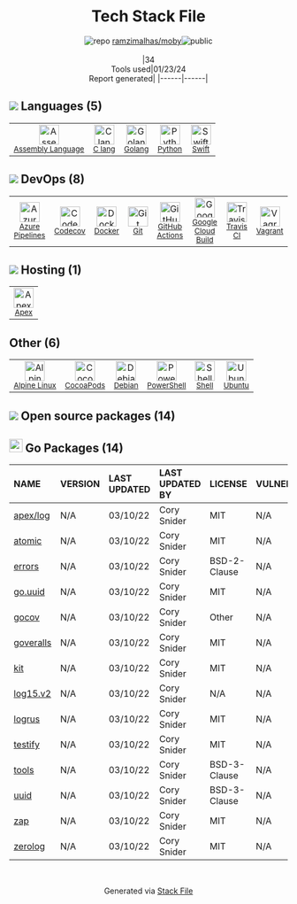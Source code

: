 <!--
&lt;--- Readme.md Snippet without images Start ---&gt;
## Tech Stack
ramzimalhas/moby is built on the following main stack:

- [Vagrant](http://www.vagrantup.com/) – Virtual Machine Management
- [Python](https://www.python.org) – Languages
- [Golang](http://golang.org/) – Languages
- [Swift](https://developer.apple.com/swift/) – Languages
- [C lang](http://en.wikipedia.org/wiki/C_(programming_language)) – Languages
- [Debian](https://www.debian.org/) – Operating Systems
- [Codecov](https://codecov.io/) – Code Coverage
- [Ubuntu](http://www.ubuntu.com/) – Operating Systems
- [PowerShell](https://docs.microsoft.com/en-us/powershell/) – Shells
- [Apex](https://github.com/apex/apex) – Serverless / Task Processing
- [Shell](https://en.wikipedia.org/wiki/Shell_script) – Shells
- [Assembly Language](https://en.wikipedia.org/wiki/Assembly_language) – Languages
- [Alpine Linux](https://www.alpinelinux.org/) – Operating Systems
- [Google Cloud Build](https://cloud.google.com/cloud-build) – Continuous Deployment
- [Azure Pipelines](https://azure.microsoft.com/ko-kr/services/devops/pipelines/) – Continuous Integration
- [GitHub Actions](https://github.com/features/actions) – Continuous Integration
- [Docker](https://www.docker.com/) – Virtual Machine Platforms & Containers
- [Travis CI](http://travis-ci.com/) – Continuous Integration

Full tech stack [here](/techstack.md)

&lt;--- Readme.md Snippet without images End ---&gt;

&lt;--- Readme.md Snippet with images Start ---&gt;
## Tech Stack
ramzimalhas/moby is built on the following main stack:

- <img width='25' height='25' src='https://img.stackshare.io/service/768/150px-Vagrant.png' alt='Vagrant'/> [Vagrant](http://www.vagrantup.com/) – Virtual Machine Management
- <img width='25' height='25' src='https://img.stackshare.io/service/993/pUBY5pVj.png' alt='Python'/> [Python](https://www.python.org) – Languages
- <img width='25' height='25' src='https://img.stackshare.io/service/1005/O6AczwfV_400x400.png' alt='Golang'/> [Golang](http://golang.org/) – Languages
- <img width='25' height='25' src='https://img.stackshare.io/service/1009/tuHsaI2U.png' alt='Swift'/> [Swift](https://developer.apple.com/swift/) – Languages
- <img width='25' height='25' src='https://img.stackshare.io/no-img-open-source.png' alt='C lang'/> [C lang](http://en.wikipedia.org/wiki/C_(programming_language)) – Languages
- <img width='25' height='25' src='https://img.stackshare.io/service/1656/vd4gAekh.png' alt='Debian'/> [Debian](https://www.debian.org/) – Operating Systems
- <img width='25' height='25' src='https://img.stackshare.io/service/2673/Codecov_Mark_Circle_Pink.png' alt='Codecov'/> [Codecov](https://codecov.io/) – Code Coverage
- <img width='25' height='25' src='https://img.stackshare.io/service/3511/cof_orange_hex.jpg' alt='Ubuntu'/> [Ubuntu](http://www.ubuntu.com/) – Operating Systems
- <img width='25' height='25' src='https://img.stackshare.io/service/3681/powershell-logo.png' alt='PowerShell'/> [PowerShell](https://docs.microsoft.com/en-us/powershell/) – Shells
- <img width='25' height='25' src='https://img.stackshare.io/service/4301/10543471.png' alt='Apex'/> [Apex](https://github.com/apex/apex) – Serverless / Task Processing
- <img width='25' height='25' src='https://img.stackshare.io/service/4631/default_c2062d40130562bdc836c13dbca02d318205a962.png' alt='Shell'/> [Shell](https://en.wikipedia.org/wiki/Shell_script) – Shells
- <img width='25' height='25' src='https://img.stackshare.io/service/4934/default_71f18bbdc61fb88cefb66415bb55dc6f1e60e5ec.png' alt='Assembly Language'/> [Assembly Language](https://en.wikipedia.org/wiki/Assembly_language) – Languages
- <img width='25' height='25' src='https://img.stackshare.io/service/6429/alpine_linux.png' alt='Alpine Linux'/> [Alpine Linux](https://www.alpinelinux.org/) – Operating Systems
- <img width='25' height='25' src='https://img.stackshare.io/service/9309/PoHJY3K8_400x400.jpg' alt='Google Cloud Build'/> [Google Cloud Build](https://cloud.google.com/cloud-build) – Continuous Deployment
- <img width='25' height='25' src='https://img.stackshare.io/service/10164/528389819366_e7a0672f0480b3e98d21_512.png' alt='Azure Pipelines'/> [Azure Pipelines](https://azure.microsoft.com/ko-kr/services/devops/pipelines/) – Continuous Integration
- <img width='25' height='25' src='https://img.stackshare.io/service/11563/actions.png' alt='GitHub Actions'/> [GitHub Actions](https://github.com/features/actions) – Continuous Integration
- <img width='25' height='25' src='https://img.stackshare.io/service/586/n4u37v9t_400x400.png' alt='Docker'/> [Docker](https://www.docker.com/) – Virtual Machine Platforms & Containers
- <img width='25' height='25' src='https://img.stackshare.io/service/460/Lu6cGu0z_400x400.png' alt='Travis CI'/> [Travis CI](http://travis-ci.com/) – Continuous Integration

Full tech stack [here](/techstack.md)

&lt;--- Readme.md Snippet with images End ---&gt;
-->
<div align="center">

# Tech Stack File
![](https://img.stackshare.io/repo.svg "repo") [ramzimalhas/moby](https://github.com/ramzimalhas/moby)![](https://img.stackshare.io/public_badge.svg "public")
<br/><br/>
|34<br/>Tools used|01/23/24 <br/>Report generated|
|------|------|
</div>

## <img src='https://img.stackshare.io/languages.svg'/> Languages (5)
<table><tr>
  <td align='center'>
  <img width='36' height='36' src='https://img.stackshare.io/service/4934/default_71f18bbdc61fb88cefb66415bb55dc6f1e60e5ec.png' alt='Assembly Language'>
  <br>
  <sub><a href="https://en.wikipedia.org/wiki/Assembly_language">Assembly Language</a></sub>
  <br>
  <sub></sub>
</td>

<td align='center'>
  <img width='36' height='36' src='https://img.stackshare.io/no-img-open-source.png' alt='C lang'>
  <br>
  <sub><a href="http://en.wikipedia.org/wiki/C_(programming_language)">C lang</a></sub>
  <br>
  <sub></sub>
</td>

<td align='center'>
  <img width='36' height='36' src='https://img.stackshare.io/service/1005/O6AczwfV_400x400.png' alt='Golang'>
  <br>
  <sub><a href="http://golang.org/">Golang</a></sub>
  <br>
  <sub></sub>
</td>

<td align='center'>
  <img width='36' height='36' src='https://img.stackshare.io/service/993/pUBY5pVj.png' alt='Python'>
  <br>
  <sub><a href="https://www.python.org">Python</a></sub>
  <br>
  <sub></sub>
</td>

<td align='center'>
  <img width='36' height='36' src='https://img.stackshare.io/service/1009/tuHsaI2U.png' alt='Swift'>
  <br>
  <sub><a href="https://developer.apple.com/swift/">Swift</a></sub>
  <br>
  <sub></sub>
</td>

</tr>
</table>

## <img src='https://img.stackshare.io/devops.svg'/> DevOps (8)
<table><tr>
  <td align='center'>
  <img width='36' height='36' src='https://img.stackshare.io/service/10164/528389819366_e7a0672f0480b3e98d21_512.png' alt='Azure Pipelines'>
  <br>
  <sub><a href="https://azure.microsoft.com/ko-kr/services/devops/pipelines/">Azure Pipelines</a></sub>
  <br>
  <sub></sub>
</td>

<td align='center'>
  <img width='36' height='36' src='https://img.stackshare.io/service/2673/Codecov_Mark_Circle_Pink.png' alt='Codecov'>
  <br>
  <sub><a href="https://codecov.io/">Codecov</a></sub>
  <br>
  <sub></sub>
</td>

<td align='center'>
  <img width='36' height='36' src='https://img.stackshare.io/service/586/n4u37v9t_400x400.png' alt='Docker'>
  <br>
  <sub><a href="https://www.docker.com/">Docker</a></sub>
  <br>
  <sub></sub>
</td>

<td align='center'>
  <img width='36' height='36' src='https://img.stackshare.io/service/1046/git.png' alt='Git'>
  <br>
  <sub><a href="http://git-scm.com/">Git</a></sub>
  <br>
  <sub></sub>
</td>

<td align='center'>
  <img width='36' height='36' src='https://img.stackshare.io/service/11563/actions.png' alt='GitHub Actions'>
  <br>
  <sub><a href="https://github.com/features/actions">GitHub Actions</a></sub>
  <br>
  <sub></sub>
</td>

<td align='center'>
  <img width='36' height='36' src='https://img.stackshare.io/service/9309/PoHJY3K8_400x400.jpg' alt='Google Cloud Build'>
  <br>
  <sub><a href="https://cloud.google.com/cloud-build">Google Cloud Build</a></sub>
  <br>
  <sub></sub>
</td>

<td align='center'>
  <img width='36' height='36' src='https://img.stackshare.io/service/460/Lu6cGu0z_400x400.png' alt='Travis CI'>
  <br>
  <sub><a href="http://travis-ci.com/">Travis CI</a></sub>
  <br>
  <sub></sub>
</td>

<td align='center'>
  <img width='36' height='36' src='https://img.stackshare.io/service/768/150px-Vagrant.png' alt='Vagrant'>
  <br>
  <sub><a href="http://www.vagrantup.com/">Vagrant</a></sub>
  <br>
  <sub></sub>
</td>

</tr>
</table>

## <img src='https://img.stackshare.io/hosting.svg'/> Hosting (1)
<table><tr>
  <td align='center'>
  <img width='36' height='36' src='https://img.stackshare.io/service/4301/10543471.png' alt='Apex'>
  <br>
  <sub><a href="https://github.com/apex/apex">Apex</a></sub>
  <br>
  <sub></sub>
</td>

</tr>
</table>

## Other (6)
<table><tr>
  <td align='center'>
  <img width='36' height='36' src='https://img.stackshare.io/service/6429/alpine_linux.png' alt='Alpine Linux'>
  <br>
  <sub><a href="https://www.alpinelinux.org/">Alpine Linux</a></sub>
  <br>
  <sub></sub>
</td>

<td align='center'>
  <img width='36' height='36' src='https://img.stackshare.io/service/2426/e1cbdef9d4b11484049a033886578e54_400x400.png' alt='CocoaPods'>
  <br>
  <sub><a href="https://cocoapods.org/">CocoaPods</a></sub>
  <br>
  <sub></sub>
</td>

<td align='center'>
  <img width='36' height='36' src='https://img.stackshare.io/service/1656/vd4gAekh.png' alt='Debian'>
  <br>
  <sub><a href="https://www.debian.org/">Debian</a></sub>
  <br>
  <sub></sub>
</td>

<td align='center'>
  <img width='36' height='36' src='https://img.stackshare.io/service/3681/powershell-logo.png' alt='PowerShell'>
  <br>
  <sub><a href="https://docs.microsoft.com/en-us/powershell/">PowerShell</a></sub>
  <br>
  <sub></sub>
</td>

<td align='center'>
  <img width='36' height='36' src='https://img.stackshare.io/service/4631/default_c2062d40130562bdc836c13dbca02d318205a962.png' alt='Shell'>
  <br>
  <sub><a href="https://en.wikipedia.org/wiki/Shell_script">Shell</a></sub>
  <br>
  <sub></sub>
</td>

<td align='center'>
  <img width='36' height='36' src='https://img.stackshare.io/service/3511/cof_orange_hex.jpg' alt='Ubuntu'>
  <br>
  <sub><a href="http://www.ubuntu.com/">Ubuntu</a></sub>
  <br>
  <sub></sub>
</td>

</tr>
</table>


## <img src='https://img.stackshare.io/group.svg' /> Open source packages (14)</h2>

## <img width='24' height='24' src='https://img.stackshare.io/service/21112/default_1346bbda8fe03e4dce5601323a3ca47a10c1ae36.png'/> Go Packages (14)

|NAME|VERSION|LAST UPDATED|LAST UPDATED BY|LICENSE|VULNERABILITIES|
|:------|:------|:------|:------|:------|:------|
|[apex/log](https://pkg.go.dev/github.com/apex/log)|N/A|03/10/22|Cory Snider |MIT|N/A|
|[atomic](https://pkg.go.dev/go.uber.org/atomic)|N/A|03/10/22|Cory Snider |MIT|N/A|
|[errors](https://pkg.go.dev/github.com/pkg/errors)|N/A|03/10/22|Cory Snider |BSD-2-Clause|N/A|
|[go.uuid](https://pkg.go.dev/github.com/satori/go.uuid)|N/A|03/10/22|Cory Snider |MIT|N/A|
|[gocov](https://pkg.go.dev/github.com/axw/gocov)|N/A|03/10/22|Cory Snider |Other|N/A|
|[goveralls](https://pkg.go.dev/github.com/mattn/goveralls)|N/A|03/10/22|Cory Snider |MIT|N/A|
|[kit](https://pkg.go.dev/github.com/go-kit/kit)|N/A|03/10/22|Cory Snider |MIT|N/A|
|[log15.v2](https://pkg.go.dev/gopkg.in/inconshreveable/log15.v2)|N/A|03/10/22|Cory Snider |N/A|N/A|
|[logrus](https://pkg.go.dev/github.com/sirupsen/logrus)|N/A|03/10/22|Cory Snider |MIT|N/A|
|[testify](https://pkg.go.dev/github.com/stretchr/testify)|N/A|03/10/22|Cory Snider |MIT|N/A|
|[tools](https://pkg.go.dev/golang.org/x/tools)|N/A|03/10/22|Cory Snider |BSD-3-Clause|N/A|
|[uuid](https://pkg.go.dev/github.com/pborman/uuid)|N/A|03/10/22|Cory Snider |BSD-3-Clause|N/A|
|[zap](https://pkg.go.dev/go.uber.org/zap)|N/A|03/10/22|Cory Snider |MIT|N/A|
|[zerolog](https://pkg.go.dev/github.com/rs/zerolog)|N/A|03/10/22|Cory Snider |MIT|N/A|

<br/>
<div align='center'>

Generated via [Stack File](https://github.com/marketplace/stack-file)
